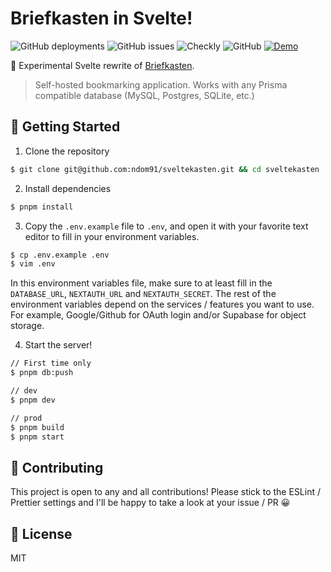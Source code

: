 # Briefkasten in Svelte!

![GitHub deployments](https://img.shields.io/github/deployments/ndom91/briefkasten/production?label=ci%2Fcd&style=flat-square)
![GitHub issues](https://img.shields.io/github/issues/ndom91/briefkasten?style=flat-square)
![Checkly](https://api.checklyhq.com/v1/badges/checks/9c682653-d7de-4e32-8183-73d76631b0e2?style=flat-square&responseTime=false)
![GitHub](https://img.shields.io/github/license/ndom91/briefkasten?style=flat-square)
[![Demo](https://img.shields.io/badge/demo-click%20here-brightgreen?style=flat-square)](https://briefkastenhq.com)

🚧 Experimental Svelte rewrite of [Briefkasten](https://github.com/ndom91/briefkasten).

> Self-hosted bookmarking application. Works with any Prisma compatible database (MySQL, Postgres, SQLite, etc.)

## 🚀 Getting Started

1. Clone the repository

```sh
$ git clone git@github.com:ndom91/sveltekasten.git && cd sveltekasten
```

2. Install dependencies

```sh
$ pnpm install
```

3. Copy the `.env.example` file to `.env`, and open it with your favorite text editor to fill in your environment variables.

```sh
$ cp .env.example .env
$ vim .env
```

In this environment variables file, make sure to at least fill in the `DATABASE_URL`, `NEXTAUTH_URL` and `NEXTAUTH_SECRET`. The rest of the environment variables depend on the services / features you want to use. For example, Google/Github for OAuth login and/or Supabase for object storage.

4. Start the server!

```sh
// First time only
$ pnpm db:push

// dev
$ pnpm dev

// prod
$ pnpm build
$ pnpm start
```

## 👷 Contributing

This project is open to any and all contributions! Please stick to the ESLint / Prettier settings and I'll be happy to take a look at your issue / PR 😀

## 📝 License

MIT
